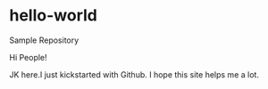 # hello-world
Sample Repository


Hi People!

JK here.I just kickstarted with Github.
I hope this site helps me a lot.

